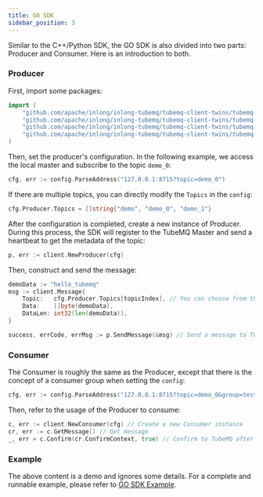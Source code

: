 ```yaml
---
title: GO SDK
sidebar_position: 3
---
```


Similar to the C++/Python SDK, the GO SDK is also divided into two parts: Producer and Consumer. Here is an introduction to both.

### Producer

First, import some packages:

```go
import (
	"github.com/apache/inlong/inlong-tubemq/tubemq-client-twins/tubemq-client-go/client"
	"github.com/apache/inlong/inlong-tubemq/tubemq-client-twins/tubemq-client-go/config"
	"github.com/apache/inlong/inlong-tubemq/tubemq-client-twins/tubemq-client-go/log"
	"github.com/apache/inlong/inlong-tubemq/tubemq-client-twins/tubemq-client-go/util"
)
```

Then, set the producer's configuration. In the following example, we access the local master and subscribe to the topic `demo_0`:

```go
cfg, err := config.ParseAddress("127.0.0.1:8715?topic=demo_0")
```

If there are multiple topics, you can directly modify the `Topics` in the `config`:

```go
cfg.Producer.Topics = []string{"demo", "demo_0", "demo_1"}
```

After the configuration is completed, create a new instance of Producer. During this process, the SDK will register to the TubeMQ Master and send a heartbeat to get the metadata of the topic:

```go
p, err := client.NewProducer(cfg)
```

Then, construct and send the message:

```go
demoData := "hello_tubemq"
msg := client.Message{
	Topic:   cfg.Producer.Topics[topicIndex], // You can choose from the subscribed topic list
	Data:    []byte(demoData), 
	DataLen: int32(len(demoData)),
}

success, errCode, errMsg := p.SendMessage(&msg) // Send a message to TubeMQ, return whether it is successful, the error code, and the error message
```

### Consumer

The Consumer is roughly the same as the Producer, except that there is the concept of a consumer group when setting the `config`:

```go
cfg, err := config.ParseAddress("127.0.0.1:8715?topic=demo_0&group=test_group")
```

Then, refer to the usage of the Producer to consume:

```go
c, err := client.NewConsumer(cfg) // Create a new Consumer instance
cr, err := c.GetMessage() // Get message
_, err = c.Confirm(cr.ConfirmContext, true) // Confirm to TubeMQ after getting the data
```

### Example

The above content is a demo and ignores some details. For a complete and runnable example, please refer to [GO SDK Example](https://github.com/apache/inlong/tree/master/inlong-tubemq/tubemq-client-twins/tubemq-client-go/example).

